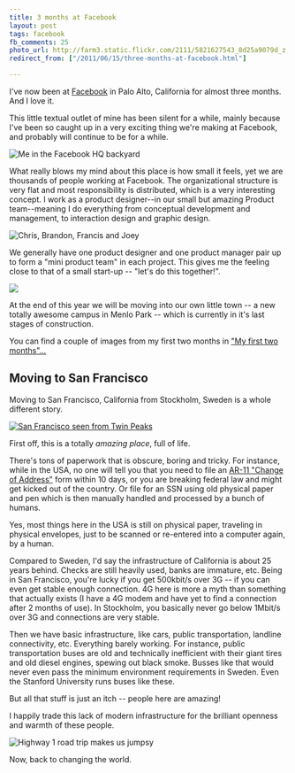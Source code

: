 ```yaml
---
title: 3 months at Facebook
layout: post
tags: facebook
fb_comments: 25
photo_url: http://farm3.static.flickr.com/2111/5821627543_0d25a9079d_z.jpg
redirect_from: ["/2011/06/15/three-months-at-facebook.html"]

---
```


I've now been at [Facebook](http://www.facebook.com/design) in Palo Alto, California for almost three months. And I love it.

This little textual outlet of mine has been silent for a while, mainly because I've been so caught up in a very exciting thing we're making at Facebook, and probably will continue to be for a while.

![Me in the Facebook HQ backyard](http://farm6.static.flickr.com/5188/5836378187_0794671556_z.jpg)

What really blows my mind about this place is how small it feels, yet we are thousands of people working at Facebook. The organizational structure is very flat and most responsibility is distributed, which is a very interesting concept. I work as a product designer--in our small but amazing Product team--meaning I do everything from conceptual development and management, to interaction design and graphic design.

![Chris, Brandon, Francis and Joey](http://farm6.static.flickr.com/5197/5836910200_1d2ee58216_z.jpg)

We generally have one product designer and one product manager pair up to form a "mini product team" in each project. This gives me the feeling close to that of a small start-up -- "let's do this together!".

![](//farm3.static.flickr.com/2111/5821627543_0d25a9079d_z.jpg)

At the end of this year we will be moving into our own little town -- a new totally awesome campus in Menlo Park -- which is currently in it's last stages of construction.

You can find a couple of images from my first two months in ["My first two months"...](https://www.facebook.com/design/posts/226256324053962)

## Moving to San Francisco

Moving to San Francisco, California from Stockholm, Sweden is a whole different story.

[![San Francisco seen from Twin Peaks](http://farm6.static.flickr.com/5234/5836413179_c2e8553dc5_z.jpg)](http://www.flickr.com/photos/rsms/5607679736/)

First off, this is a totally *amazing place*, full of life.

There's tons of paperwork that is obscure, boring and tricky. For instance, while in the USA, no one will tell you that you need to file an [AR-11 "Change of Address"](http://www.uscis.gov/ar-11) form within 10 days, or you are breaking federal law and might get kicked out of the country. Or file for an SSN using old physical paper and pen which is then manually handled and processed by a bunch of humans.

Yes, most things here in the USA is still on physical paper, traveling in physical envelopes, just to be scanned or re-entered into a computer again, by a human.

Compared to Sweden, I'd say the infrastructure of California is about 25 years behind. Checks are still heavily used, banks are immature, etc. Being in San Francisco, you're lucky if you get 500kbit/s over 3G -- if you can even get stable enough connection. 4G here is more a myth than something that actually exists (I have a 4G modem and have yet to find a connection after 2 months of use). In Stockholm, you basically never go below 1Mbit/s over 3G and connections are very stable.

Then we have basic infrastructure, like cars, public transportation, landline connectivity, etc. Everything barely working. For instance, public transportation buses are old and technically inefficient with their giant tires and old diesel engines, spewing out black smoke. Busses like that would never even pass the minimum environment requirements in Sweden. Even the Stanford University runs buses like these.

But all that stuff is just an itch -- people here are amazing!

I happily trade this lack of modern infrastructure for the brilliant openness and warmth of these people.

![Highway 1 road trip makes us jumpsy](http://farm3.static.flickr.com/2773/5836990700_71f3b59de5_z.jpg)

Now, back to changing the world.

